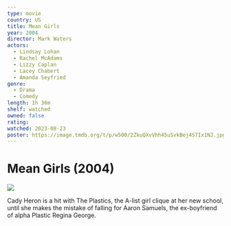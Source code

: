 ```yaml
---
type: movie
country: US
title: Mean Girls
year: 2004
director: Mark Waters
actors:
  - Lindsay Lohan
  - Rachel McAdams
  - Lizzy Caplan
  - Lacey Chabert
  - Amanda Seyfried
genre:
  - Drama
  - Comedy
length: 1h 36m
shelf: watched
owned: false
rating:
watched: 2023-08-23
poster: https://image.tmdb.org/t/p/w500/2ZkuQXvVhh45uSvkBej4S7Ix1NJ.jpg
---
```


# Mean Girls (2004)

![](https://image.tmdb.org/t/p/w500/2ZkuQXvVhh45uSvkBej4S7Ix1NJ.jpg)

Cady Heron is a hit with The Plastics, the A-list girl clique at her new school, until she makes the mistake of falling for Aaron Samuels, the ex-boyfriend of alpha Plastic Regina George.